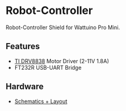 # Robot-Controller
Robot-Controller Shield for Wattuino Pro Mini.


## Features
* [TI DRV8838](http://www.ti.com/product/drv8838) Motor Driver (2-11V 1.8A)
* FT232R USB-UART Bridge


## Hardware
* [Schematics + Layout](https://github.com/watterott/Robot-Controller/tree/master/pcb)
